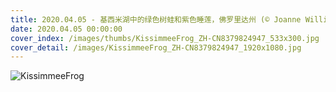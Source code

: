 ```yaml
---
title: 2020.04.05 - 基西米湖中的绿色树蛙和紫色睡莲，佛罗里达州 (© Joanne Williams/Danita Delimont)
date: 2020.04.05 00:00:00
cover_index: /images/thumbs/KissimmeeFrog_ZH-CN8379824947_533x300.jpg
cover_detail: /images/KissimmeeFrog_ZH-CN8379824947_1920x1080.jpg
---
```


![KissimmeeFrog](/images/KissimmeeFrog_ZH-CN8379824947_1920x1080.jpg)
